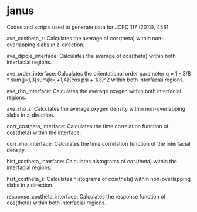 # janus
Codes and scripts used to generate data for JCPC 117 (2013), 4561.

ave_costheta_z:
Calculates the average of cos(theta) within non-overlapping slabs in z-direction.

ave_dipole_interface:
Calculates the average of cos(theta) within both interfacial regions.

ave_order_interface:
Calculates the orientational order parameter q = 1 - 3/8 * sum{j=1,3}sum{k=j+1,4}{cos psi + 1/3}^2 within both interfacial regions.

ave_rho_interface:
Calculates the average oxygen within both interfacial regions.

ave_rho_z:
Calculates the average oxygen density within non-overlapping slabs in z-direction.

corr_costheta_interface:
Calculates the time correlation function of cos(theta) within the interface.

corr_rho_interface:
Calculates the time correlation function of the interfacial density.

hist_costheta_interface:
Calculates histograms of cos(theta) within the interfacial regions.

hist_costheta_z:
Calculates histograms of cos(theta) within non-overlapping slabs in z direction.

response_costheta_interface:
Calculates the response function of cos(theta) within both interfacial regions.
